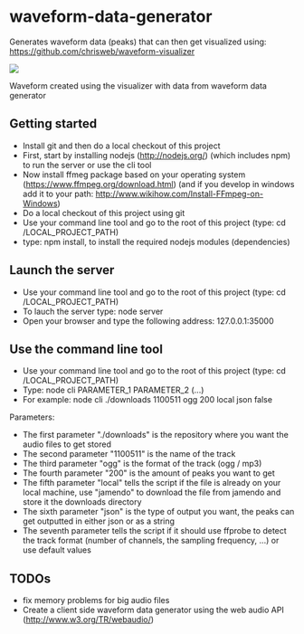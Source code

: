 waveform-data-generator
=======================

Generates waveform data (peaks) that can then get visualized using: https://github.com/chrisweb/waveform-visualizer

![](https://github.com/chrisweb/waveform-visualizer/blob/master/examples/images/waveform.png)

Waveform created using the visualizer with data from waveform data generator

Getting started
---------------

* Install git and then do a local checkout of this project
* First, start by installing nodejs (http://nodejs.org/) (which includes npm) to run the server or use the cli tool
* Now install ffmeg package based on your operating system (https://www.ffmpeg.org/download.html) (and if you develop in windows add it to your path: http://www.wikihow.com/Install-FFmpeg-on-Windows)
* Do a local checkout of this project using git
* Use your command line tool and go to the root of this project (type: cd /LOCAL_PROJECT_PATH)
* type: npm install, to install the required nodejs modules (dependencies)

Launch the server
-----------------

* Use your command line tool and go to the root of this project (type: cd /LOCAL_PROJECT_PATH)
* To lauch the server type: node server
* Open your browser and type the following address: 127.0.0.1:35000

Use the command line tool
-------------------------

* Use your command line tool and go to the root of this project (type: cd /LOCAL_PROJECT_PATH)
* Type: node cli PARAMETER_1 PARAMETER_2 (...)
* For example: node cli ./downloads 1100511 ogg 200 local json false

Parameters:

* The first parameter "./downloads" is the repository where you want the audio files to get stored
* The second parameter "1100511" is the name of the track
* The third parameter "ogg" is the format of the track (ogg / mp3)
* The fourth parameter "200" is the amount of peaks you want to get
* The fifth parameter "local" tells the script if the file is already on your local machine, use "jamendo" to download the file from jamendo and store it the downloads directory
* The sixth parameter "json" is the type of output you want, the peaks can get outputted in either json or as a string
* The seventh parameter tells the script if it should use ffprobe to detect the track format (number of channels, the sampling frequency, ...) or use default values

TODOs
-----

 * fix memory problems for big audio files
 * Create a client side waveform data generator using the web audio API (http://www.w3.org/TR/webaudio/)